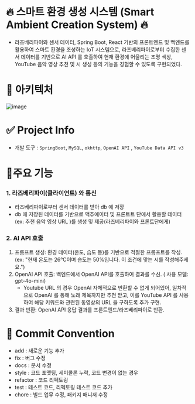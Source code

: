 # 🔥 스마트 환경 생성 시스템 (Smart Ambient Creation System) 🔥
- 라즈베리파이와 센서 데이터, Spring Boot, React 기반의 프론트엔드 및 백엔드를 활용하여 스마트 환경을 조성하는 IoT 시스템으로, 라즈베리파이로부터 수집한 센서 데이터를 기반으로 AI API 를 호출하여 현재 환경에 어울리는 조명 색상, YouTube 음악 영상 추천 및 시 생성 등의 기능을 경험할 수 있도록 구현되었다.


# 🧩 아키텍처
![image](https://github.com/user-attachments/assets/c45d166e-df67-496b-ae56-76e9e3799fc6)


# ✅ Project Info
- 개발 도구 : `SpringBoot`, `MySQL`, `okhttp`, `OpenAI API` , `YouTube Data API v3`

# 🥶주요 기능
### 1. 라즈베리파이(클라이언트) 와 통신 
- 라즈베리파이로부터 센서 데이터를 받아 db 에 저장
- db 에 저장된 데이터를 기반으로 액추에이터 및 프론트트 단에서 활용할 데이터(ex: 추천 음악 영상 URL )를 생성 및 제공(라즈베리파이와 프론트단에게)

### 2. AI API 호출
1. 프롬프트 생성: 환경 데이터(온도, 습도 등)를 기반으로 적절한 프롬프트를 작성. (ex: "현재 온도는 26°C이며 습도는 50%입니다. 이 조건에 맞는 시를 작성해주세요.")
2. OpenAI API 호출: 백엔드에서 OpenAI API를 호출하여 결과를 수신. ( 사용 모델: gpt-4o-mini)
    - Youtube URL 의 경우 OpenAI 자체적으로 반환할 수 없게 되어있어, 일차적으로 OpenAI 를 통해 노래 제목까지만 추천 받고, 이를 YouTube API 를 사용하여 해당 키워드와 관련된 동영상의 URL 을 구하도록 추가 구현.
3. 결과 반환: OpenAI API 응답 결과를 프론트엔드/라즈베리파이로 반환.

# 📝 Commit Convention
- add : 새로운 기능 추가
- fix : 버그 수정
- docs : 문서 수정
- style : 코드 포맷팅, 세미콜론 누락, 코드 변경이 없는 경우
- refactor : 코드 리펙토링
- test : 테스트 코드, 리펙토링 테스트 코드 추가
- chore : 빌드 업무 수정, 패키지 매니저 수정

